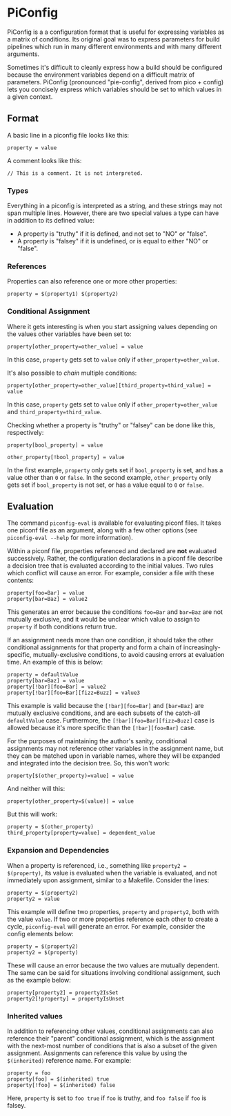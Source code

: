 # PiConfig

PiConfig is a a configuration format that is useful for expressing variables as a matrix of conditions. Its original goal was to express parameters for build pipelines which run in many different environments and with many different arguments.

Sometimes it's difficult to cleanly express how a build should be configured because the environment variables depend on a difficult matrix of parameters. PiConfig (pronounced "pie-config", derived from pico + config) lets you concisely express which variables should be set to which values in a given context.

## Format

A basic line in a piconfig file looks like this:
```
property = value
```

A comment looks like this:
```
// This is a comment. It is not interpreted.
```

### Types
Everything in a piconfig is interpreted as a string, and these strings may not span multiple lines. However, there are two special values a type can have in addition to its defined value:

- A property is "truthy" if it is defined, and not set to "NO" or "false".
- A property is "falsey" if it is undefined, or is equal to either "NO" or "false".

### References

Properties can also reference one or more other properties:
```
property = $(property1) $(property2)
```

### Conditional Assignment

Where it gets interesting is when you start assigning values depending on the values other variables have been set to:
```
property[other_property=other_value] = value
```
In this case, `property` gets set to `value` only if `other_property=other_value`.

It's also possible to *chain* multiple conditions:
```
property[other_property=other_value][third_property=third_value] = value
```
In this case, `property` gets set to `value` only if `other_property=other_value` and `third_property=third_value`.

Checking whether a property is "truthy" or "falsey" can be done like this, respectively:
```
property[bool_property] = value

other_property[!bool_property] = value
```

In the first example, `property` only gets set if `bool_property` is set, and has a value other than `0` or `false`. In the second example, `other_property` only gets set if `bool_property` is not set, or has a value equal to `0` or `false`.

## Evaluation

The command `piconfig-eval` is available for evaluating piconf files. It takes one piconf file as an argument, along with a few other options (see `piconfig-eval --help` for more information).

Within a piconf file, properties referenced and declared are **not** evaluated successively. Rather, the configuration declarations in a piconf file describe a decision tree that is evaluated according to the initial values. Two rules which conflict will cause an error. For example, consider a file with these contents:
```
property[foo=Bar] = value
property[bar=Baz] = value2
```

This generates an error because the conditions `foo=Bar` and `bar=Baz` are not mutually exclusive, and it would be unclear which value to assign to `property` if both conditions return true.

If an assignment needs more than one condition, it should take the other conditional assignments for that property and form a chain of increasingly-specific, mutually-exclusive conditions, to avoid causing errors at evaluation time. An example of this is below:

```
property = defaultValue
property[bar=Baz] = value
property[!bar][foo=Bar] = value2
property[!bar][foo=Bar][fizz=Buzz] = value3
```

This example is valid because the `[!bar][foo=Bar]` and `[bar=Baz]` are mutually exclusive conditions, and are each subsets of the catch-all `defaultValue` case. Furthermore, the `[!bar][foo=Bar][fizz=Buzz]` case is allowed because it's more specific than the `[!bar][foo=Bar]` case.


For the purposes of maintaining the author's sanity, conditional assignments may not reference other variables in the assignment name, but they can be matched upon in variable names, where they will be expanded and integrated into the decision tree. So, this won't work: 
```
property[$(other_property)=value] = value
```

And neither will this:
```
property[other_property=$(value)] = value
```

But this will work:
```
property = $(other_property)
third_property[property=value] = dependent_value
```

### Expansion and Dependencies

When a property is referenced, i.e., something like `property2 = $(property)`, its value is evaluated when the variable is evaluated, and not immediately upon assignment, similar to a Makefile. Consider the lines:

```
property = $(property2)
property2 = value
```

This example will define two properties, `property` and `property2`, both with the value `value`. If two or more properties reference each other to create a cycle, `piconfig-eval` will generate an error. For example, consider the config elements below:

```
property = $(property2)
property2 = $(property)
```

These will cause an error because the two values are mutually dependent. The same can be said for situations involving conditional assignment, such as the example below:
```
property[property2] = property2IsSet
property2[!property] = propertyIsUnset
```

### Inherited values

In addition to referencing other values, conditional assignments can also reference their "parent" conditional assignment, which is the assignment with the next-most number of conditions that is also a subset of the given assignment. Assignments can reference this value by using the `$(inherited)` reference name. For example:

```
property = foo
property[foo] = $(inherited) true
property[!foo] = $(inherited) false
```

Here, `property` is set to `foo true` if `foo` is truthy, and `foo false` if `foo` is falsey.
